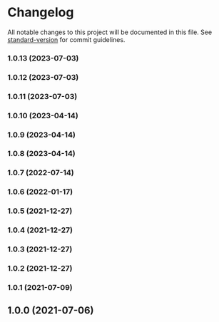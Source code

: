 # Changelog

All notable changes to this project will be documented in this file. See [standard-version](https://github.com/conventional-changelog/standard-version) for commit guidelines.

### 1.0.13 (2023-07-03)

### 1.0.12 (2023-07-03)

### 1.0.11 (2023-07-03)

### 1.0.10 (2023-04-14)

### 1.0.9 (2023-04-14)

### 1.0.8 (2023-04-14)

### 1.0.7 (2022-07-14)

### 1.0.6 (2022-01-17)

### 1.0.5 (2021-12-27)

### 1.0.4 (2021-12-27)

### 1.0.3 (2021-12-27)

### 1.0.2 (2021-12-27)

### 1.0.1 (2021-07-09)

## 1.0.0 (2021-07-06)
